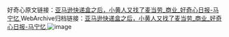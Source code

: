 好奇心原文链接：[亚马逊快递盒之后，小黄人又找了麦当劳_商业_好奇心日报-马宁忆 ](https://www.qdaily.com/articles/11521.html)
WebArchive归档链接：[亚马逊快递盒之后，小黄人又找了麦当劳_商业_好奇心日报-马宁忆 ](http://web.archive.org/web/20190623170702/https://www.qdaily.com/articles/11521.html)
![image](http://ww3.sinaimg.cn/large/007d5XDply1g3wa9j0higj30u04gv7wh)